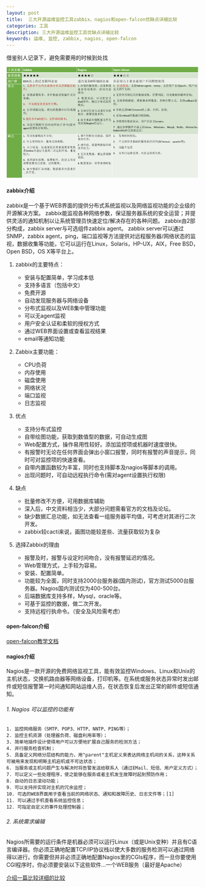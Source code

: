 ```yaml
---
layout: post
title:  三大开源运维监控工具zabbix、nagios和open-falcon优缺点详细比较
categories: 工具
description: 三大开源运维监控工具优缺点详细比较
keywords: 运维, 监控, zabbix, nagios, open-falcon
---
```

  
借鉴别人记录下，避免需要用的时候到处找

![cover](/images/posts/tools/zabbix-nagios-falcon.png)


#### zabbix介绍  
   zabbix是一个基于WEB界面的提供分布式系统监视以及网络监视功能的企业级的开源解决方案。
   zabbix能监视各种网络参数，保证服务器系统的安全运营；并提供灵活的通知机制以让系统管理员快速定位/解决存在的各种问题。
   zabbix由2部分构成，zabbix server与可选组件zabbix agent。
   zabbix server可以通过SNMP，zabbix agent，ping，端口监视等方法提供对远程服务器/网络状态的监视，数据收集等功能，它可以运行在Linux，Solaris，HP-UX，AIX，Free BSD，Open BSD，OS X等平台上。
   
1. zabbix的主要特点：
    - 安装与配置简单，学习成本低
    - 支持多语言（包括中文）
    - 免费开源
    - 自动发现服务器与网络设备
    - 分布式监视以及WEB集中管理功能
    - 可以无agent监视
    - 用户安全认证和柔软的授权方式
    - 通过WEB界面设置或查看监视结果
    - email等通知功能
   
2. Zabbix主要功能：
    - CPU负荷
    - 内存使用
    - 磁盘使用
    - 网络状况
    - 端口监视
    - 日志监视
   
3. 优点
    - 支持分布式监控
    - 自带绘图功能，获取到数值型的数据，可自动生成图
    - Web配置方式，操作易用性较好。添加监控项或机器时速度很快。
    - 有报警时无论在任何界面会弹出小窗口报警，同时有报警的声音提示，同时可对监控项的快速查看。
    - 自带内置函数较为丰富，同时也支持脚本及nagios等脚本的调用。
    - 出现问题时，可自动远程执行命令(需对agent设置执行权限)
   
4. 缺点
    - 批量修改不方便，可用数据库辅助
    - 深入后，中文资料相当少，大部分问题需看官方的文档及论坛。
    - 缺少数据汇总功能，如无法查看一组服务器平均值，可考虑对其进行二次开发。
    - zabbix较cacti来说，画图功能较差些、流量获取较为复杂

5. 选择Zabbix的理由
    - 报警及时，报警与设定时间吻合，没有报警延迟的情况。
    - Web管理方式，上手较为容易。
    - 安装、配置简单。
    - 功能较为全面，同时支持2000台服务器(国内测试)，官方测试5000台服务器。Nagios国内测试仅为400-500台。
    - 后端数据库支持多样，Mysql，oracle等。
    - 可基于监控的数据，做二次开发。
    - 支持远程行执命令。（安全及风险需考虑）
   
#### open-falcon介绍  
  [open-falcon教学文档](https://book.open-falcon.org/zh/intro/index.html)
  
#### nagios介绍
   Nagios是一款开源的免费网络监视工具，能有效监控Windows、Linux和Unix的主机状态，交换机路由器等网络设备，打印机等。在系统或服务状态异常时发出邮件或短信报警第一时间通知网站运维人员，在状态恢复后发出正常的邮件或短信通知。
   
###### 1. Nagios 可以监控的功能有  
    1. 监控网络服务（SMTP、POP3、HTTP、NNTP、PING等）；
    2. 监控主机资源（处理器负荷、磁盘利用率等）；
    3. 简单地插件设计使得用户可以方便地扩展自己服务的检测方法；
    4. 并行服务检查机制；
    5. 具备定义网络分层结构的能力，用"parent"主机定义来表达网络主机间的关系，这种关系可被用来发现和明晰主机宕机或不可达状态；
    6. 当服务或主机问题产生与解决时将告警发送给联系人（通过EMail、短信、用户定义方式）；
    7. 可以定义一些处理程序，使之能够在服务或者主机发生故障时起到预防作用；
    8. 自动的日志滚动功能；
    9. 可以支持并实现对主机的冗余监控；
    10. 可选的WEB界面用于查看当前的网络状态、通知和故障历史、日志文件等；[1] 
    11. 可以通过手机查看系统监控信息；
    12. 可指定自定义的事件处理控制器；

###### 2. 系统需求编辑
Nagios所需要的运行条件是机器必须可以运行Linux（或是Unix变种）并且有C语言编译器。你必须正确地配置TCP/IP协议栈以使大多数的服务检测可以通过网络得以进行。你需要但并非必须正确地配置Nagios里的CGIs程序，而一旦你要使用CGI程序时，你必须要安装以下这些软件...一个WEB服务（最好是Apache）


[介绍一篇比较详细的比较](http://blog.csdn.net/messiademo/article/details/52046822)